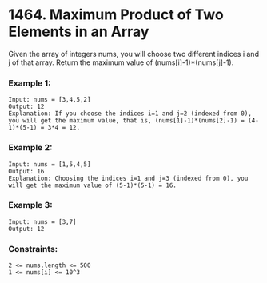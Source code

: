 # 1464. Maximum Product of Two Elements in an Array

Given the array of integers nums, you will choose two different indices i and j of that array. Return the maximum value of (nums[i]-1)*(nums[j]-1).
 

### Example 1:
```
Input: nums = [3,4,5,2]
Output: 12 
Explanation: If you choose the indices i=1 and j=2 (indexed from 0), you will get the maximum value, that is, (nums[1]-1)*(nums[2]-1) = (4-1)*(5-1) = 3*4 = 12.
```
### Example 2:
```
Input: nums = [1,5,4,5]
Output: 16
Explanation: Choosing the indices i=1 and j=3 (indexed from 0), you will get the maximum value of (5-1)*(5-1) = 16.
```
### Example 3:
```
Input: nums = [3,7]
Output: 12
```

### Constraints:
```
2 <= nums.length <= 500
1 <= nums[i] <= 10^3
```

